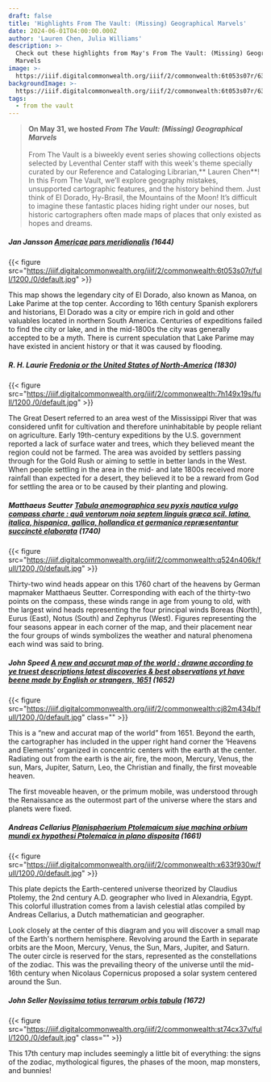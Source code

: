 ```yaml
---
draft: false
title: 'Highlights From The Vault: (Missing) Geographical Marvels'
date: 2024-06-01T04:00:00.000Z
author: 'Lauren Chen, Julia Williams'
description: >-
  Check out these highlights from May's From The Vault: (Missing) Geographical
  Marvels
image: >-
  https://iiif.digitalcommonwealth.org/iiif/2/commonwealth:6t053s07r/63,179,4572,1586/1200,/0/default.jpg
backgroundImage: >-
  https://iiif.digitalcommonwealth.org/iiif/2/commonwealth:6t053s07r/63,179,4572,1586/1200,/0/default.jpg
tags:
  - from the vault
---
```


> **On May 31, we hosted *From The Vault: (Missing) Geographical Marvels***\
> \
> From The Vault is a biweekly event series showing collections objects selected by Leventhal Center staff with this week's theme specially curated by our Reference and Cataloging Librarian,\*\* Lauren Chen\*\*!  In this From The Vault, we’ll explore  geography mistakes, unsupported cartographic features, and the history behind them. Just think of El Dorado, Hy-Brasil, the Mountains of the Moon! It’s difficult to imagine these fantastic places hiding right under our noses, but historic cartographers often made maps of places that only existed as hopes and dreams.

##### **Jan Jansson** *[Americae pars meridionalis](https://collections.leventhalmap.org/search/commonwealth:6t053s06g)* (1644)

{{< figure src="https://iiif.digitalcommonwealth.org/iiif/2/commonwealth:6t053s07r/full/1200,/0/default.jpg" >}}

This map shows the legendary city of El Dorado, also known as Manoa, on Lake Parime at the top center. According to 16th century Spanish explorers and historians, El Dorado was a city or empire rich in gold and other valuables located in northern South America. Centuries of expeditions failed to find the city or lake, and in the mid-1800s the city was generally accepted to be a myth. There is current speculation that Lake Parime may have existed in ancient history or that it was caused by flooding.

##### R. H. Laurie [Fredonia or the United States of North-America](https://collections.leventhalmap.org/search/commonwealth:7h149x18h) (1830)

{{< figure src="https://iiif.digitalcommonwealth.org/iiif/2/commonwealth:7h149x19s/full/1200,/0/default.jpg" >}}

The Great Desert referred to an area west of the Mississippi River that was considered unfit for cultivation and therefore uninhabitable by people reliant on agriculture. Early 19th-century expeditions by the U.S. government reported a lack of surface water and trees, which they believed meant the region could not be farmed. The area was avoided by settlers passing through for the Gold Rush or aiming to settle in better lands in the West. When people settling in the area in the mid- and late 1800s received more rainfall than expected for a desert, they believed it to be a reward from God for settling the area or to be caused by their planting and plowing.

##### **Matthaeus Seutter** *[Tabula anemographica seu pyxis nautica vulgo compass charte : quâ ventorum noia septem linguis græca scil. latina, italica, hispanica, gallica, hollandica et germanica repræsentantur succinctè elaborata](https://collections.leventhalmap.org/search/commonwealth:q524n4059)* (1740)

{{< figure src="https://iiif.digitalcommonwealth.org/iiif/2/commonwealth:q524n406k/full/1200,/0/default.jpg" >}}

Thirty-two wind heads appear on this 1760 chart of the heavens by German mapmaker Matthaeus Seutter. Corresponding with each of the thirty-two points on the compass, these winds range in age from young to old, with the largest wind heads representing the four principal winds Boreas (North), Eurus (East), Notus (South) and Zephyrus (West). Figures representing the four seasons appear in each corner of the map, and their placement near the four groups of winds symbolizes the weather and natural phenomena each wind was said to bring.

##### **John Speed** *[A new and accurat map of the world : drawne according to ye truest descriptions latest discoveries & best observations yt have beene made by English or strangers, 1651](https://collections.leventhalmap.org/search/commonwealth:cj82m4332)* (1652)

{{< figure src="https://iiif.digitalcommonwealth.org/iiif/2/commonwealth:cj82m434b/full/1200,/0/default.jpg" class="" >}}

This is a “new and accurat map of the world” from 1651. Beyond the earth, the cartographer has included in the upper right hand corner the ‘Heavens and Elements’ organized in concentric centers with the earth at the center. Radiating out from the earth is the air, fire, the moon, Mercury, Venus, the sun, Mars, Jupiter, Saturn, Leo, the Christian and finally, the first moveable heaven. 

The first moveable heaven, or the primum mobile, was understood through the Renaissance as the outermost part of the universe where the stars and planets were fixed.

##### **Andreas Cellarius** *[Planisphaerium Ptolemaicum siue machina orbium mundi ex hypothesi Ptolemaica in plano disposita](https://collections.leventhalmap.org/search/commonwealth:x633f9294)* (1661)

{{< figure src="https://iiif.digitalcommonwealth.org/iiif/2/commonwealth:x633f930w/full/1200,/0/default.jpg" >}}

This plate depicts the Earth-centered universe theorized by Claudius Ptolemy, the 2nd century A.D. geographer who lived in Alexandria, Egypt. This colorful illustration comes from a lavish celestial atlas compiled by Andreas Cellarius, a Dutch mathematician and geographer. 

Look closely at the center of this diagram and you will discover a small map of the Earth's northern hemisphere. Revolving around the Earth in separate orbits are the Moon, Mercury, Venus, the Sun, Mars, Jupiter, and Saturn. The outer circle is reserved for the stars, represented as the constellations of the zodiac. This was the prevailing theory of the universe until the mid-16th century when Nicolaus Copernicus proposed a solar system centered around the Sun.

##### **John Seller** *[Novissima totius terrarum orbis tabula](https://collections.leventhalmap.org/search/commonwealth:st74cx36k)* (1672)

{{< figure src="https://iiif.digitalcommonwealth.org/iiif/2/commonwealth:st74cx37v/full/1200,/0/default.jpg" class="" >}}

This 17th century map includes seemingly a little bit of everything: the signs of the zodiac, mythological figures, the phases of the moon, map monsters, and bunnies!
